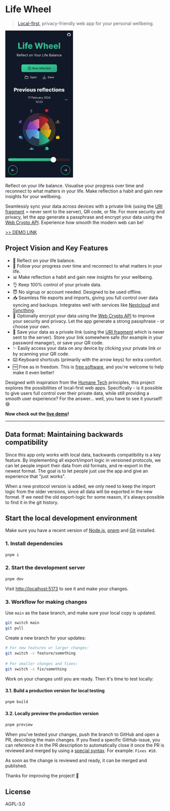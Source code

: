 # Life Wheel

> [Local-first](https://localfirstweb.dev/), privacy-friendly web app for your personal wellbeing.

<img src="screenshot.png" width="214" height="463" alt="Screenshot of the Lifewheel app. Overview of previous reflections, showing colored circle segments representing eight dimensions of your life.">

Reflect on your life balance. Visualise your progress over time and reconnect to what matters in your life. Make reflection a habit and gain new insights for your wellbeing.

Seamlessly sync your data across devices with a private link (using the [URI fragment](https://en.wikipedia.org/wiki/URI_fragment) = never sent to the server), QR code, or file. For more security and privacy, let the app generate a passphrase and encrypt your data using the [Web Crypto API](https://developer.mozilla.org/en-US/docs/Web/API/Web_Crypto_API). Experience how smooth the modern web can be!

[>> DEMO LINK](https://reconnect.earth/lifewheel)

## Project Vision and Key Features

- 🧘 Reflect on your life balance.
- 🌱 Follow your progress over time and reconnect to what matters in your life.
- 📊 Make reflection a habit and gain new insights for your wellbeing.
- 👌 Keep 100% control of your private data.
- 😇 No signup or account needed. Designed to be used offline.
  <!-- -   📲 Install the Progressive Web App to reflect on the go. -->
- 📥 Seamless file exports and imports, giving you full control over data syncing and backups. Integrates well with services like [Nextcloud](https://nextcloud.com/) and [Syncthing](https://syncthing.net/).
- 🔐 Optionally encrypt your data using the [Web Crypto API](https://developer.mozilla.org/en-US/docs/Web/API/Web_Crypto_API) to improve your security and privacy. Let the app generate a strong passphrase - or choose your own.
- 🔗 Save your data as a private link (using the [URI fragment](https://en.wikipedia.org/wiki/URI_fragment) which is never sent to the server). Store your link somewhere safe (for example in your password manager), or save your QR code.
- ✨ Easily access your data on any device by clicking your private link or by scanning your QR code.
- ⌨️ Keyboard shortcuts (primarily with the arrow keys) for extra comfort.
- 🆓 Free as in freedom. This is [free software](https://fsfe.org/freesoftware/), and you're welcome to help make it even better!

Designed with inspiration from the [Humane Tech](https://www.humanetech.com/) principles, this project explores the possibilities of local-first web apps. Specifically - is it possible to give users full control over their private data, while still providing a smooth user experience? For the answer... well, you have to see it yourself! 😄

**Now check out the [live demo](https://reconnect.earth/lifewheel)!**

---

## Data format: Maintaining backwards compatibility

Since this app only works with local data, backwards compatibility is a key feature. By implementing all export/import logic in versioned protocols, we can let people import their data from old formats, and re-export in the newest format. The goal is to let people just use the app and give an experience that "just works".

When a new protocol version is added, we only need to keep the import logic from the older versions, since all data will be exported in the new format. If we need the old export-logic for some reason, it's always possible to find it in the git history.

## Start the local development environment

Make sure you have a recent version of [Node.js](https://nodejs.org/en), [pnpm](https://pnpm.io/) and [Git](https://git-scm.com/) installed.

### 1. Install dependencies

```sh
pnpm i
```

### 2. Start the development server

```sh
pnpm dev
```

Visit <http://localhost:5173> to see it and make your changes.

### 3. Workflow for making changes

Use `main` as the base branch, and make sure your local copy is updated.

```sh
git switch main
git pull
```

Create a new branch for your updates:

```sh
# For new features or larger changes:
git switch -c feature/something

# For smaller changes and fixes:
git switch -c fix/something
```

Work on your changes until you are ready. Then it's time to test locally:

#### 3.1. Build a production version for local testing

```sh
pnpm build
```

#### 3.2. Locally preview the production version

```sh
pnpm preview
```

When you've tested your changes, push the branch to GitHub and open a PR, describing the main changes. If you fixed a specific GitHub-issue, you can reference it in the PR description to automatically close it once the PR is reviewed and merged by using a [special syntax](https://docs.github.com/en/issues/tracking-your-work-with-issues/using-issues/linking-a-pull-request-to-an-issue#linking-a-pull-request-to-an-issue-using-a-keyword). For example: `Fixes #10`.

As soon as the change is reviewed and ready, it can be merged and published.

Thanks for improving the project! 🌱

## License

AGPL-3.0
